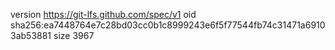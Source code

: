 version https://git-lfs.github.com/spec/v1
oid sha256:ea7448764e7c28bd03cc0b1c8999243e6f5f77544fb74c31471a69103ab53881
size 3967

